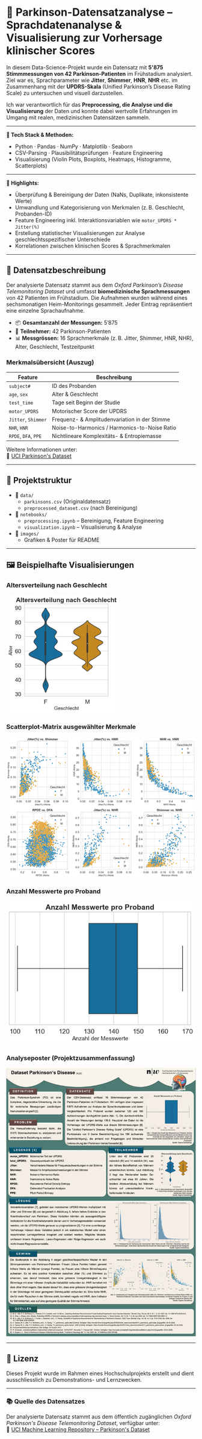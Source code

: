 # 🧠 Parkinson-Datensatzanalyse – Sprachdatenanalyse & Visualisierung zur Vorhersage klinischer Scores

In diesem Data-Science-Projekt wurde ein Datensatz mit **5'875 Stimmmessungen von 42 Parkinson-Patienten** im Frühstadium analysiert.  
Ziel war es, Sprachparameter wie **Jitter**, **Shimmer**, **HNR**, **NHR** etc. im Zusammenhang mit der **UPDRS-Skala** (Unified Parkinson’s Disease Rating Scale) zu untersuchen und visuell darzustellen.

Ich war verantwortlich für das **Preprocessing, die Analyse und die Visualisierung** der Daten und konnte dabei wertvolle Erfahrungen im Umgang mit realen, medizinischen Datensätzen sammeln.

---

**🔧 Tech Stack & Methoden:**  
- Python · Pandas · NumPy · Matplotlib · Seaborn  
- CSV-Parsing · Plausibilitätsprüfungen · Feature Engineering  
- Visualisierung (Violin Plots, Boxplots, Heatmaps, Histogramme, Scatterplots)

---

**📌 Highlights:**  
- Überprüfung & Bereinigung der Daten (NaNs, Duplikate, inkonsistente Werte)  
- Umwandlung und Kategorisierung von Merkmalen (z. B. Geschlecht, Probanden-ID)  
- Feature Engineering inkl. Interaktionsvariablen wie `motor_UPDRS * Jitter(%)`  
- Erstellung statistischer Visualisierungen zur Analyse geschlechtsspezifischer Unterschiede  
- Korrelationen zwischen klinischen Scores & Sprachmerkmalen 

---

## 🧪 Datensatzbeschreibung

Der analysierte Datensatz stammt aus dem *Oxford Parkinson’s Disease Telemonitoring Dataset* und umfasst **biomedizinische Sprachmessungen** von 42 Patienten im Frühstadium. Die Aufnahmen wurden während eines sechsmonatigen Heim-Monitorings gesammelt. Jeder Eintrag repräsentiert eine einzelne Sprachaufnahme.

- 📦 **Gesamtanzahl der Messungen:** 5’875  
- 👥 **Teilnehmer:** 42 Parkinson-Patienten  
- 📊 **Messgrössen:** 16 Sprachmerkmale (z. B. Jitter, Shimmer, HNR, NHR), Alter, Geschlecht, Testzeitpunkt

### Merkmalsübersicht (Auszug)

| Feature              | Beschreibung                                                 |
|----------------------|---------------------------------------------------------------|
| `subject#`           | ID des Probanden                                              |
| `age`, `sex`         | Alter & Geschlecht                                            |
| `test_time`          | Tage seit Beginn der Studie                                   |
| `motor_UPDRS`        | Motorischer Score der UPDRS                                   |
| `Jitter`, `Shimmer`  | Frequenz- & Amplitudenvariation in der Stimme                |
| `NHR`, `HNR`         | Noise-to-Harmonics / Harmonics-to-Noise Ratio                |
| `RPDE`, `DFA`, `PPE` | Nichtlineare Komplexitäts- & Entropiemasse                   |

Weitere Informationen unter:  
🔗 [UCI Parkinson's Dataset](https://archive.ics.uci.edu/dataset/189/parkinsons+telemonitoring)

---
## 📂 Projektstruktur

- 📁 `data/`
  - `parkinsons.csv` (Originaldatensatz)
  - `preprocessed_dataset.csv` (nach Bereinigung)
- 📁 `notebooks/`
  - `preprocessing.ipynb` – Bereinigung, Feature Engineering
  - `visualization.ipynb` – Visualisierung & Analyse
- 📁 `images/`
  - Grafiken & Poster für README

---
## 🖼️ Beispielhafte Visualisierungen

### Altersverteilung nach Geschlecht

<img src="images/Altersverteilung.png" alt="Altersverteilung" width="300"/>

### Scatterplot-Matrix ausgewählter Merkmale

<img src="images/Jitter.png" alt="Scatterplot Matrix"/>

### Anzahl Messwerte pro Proband

<img src="images/MesswerteProband.png" alt="Messwerte"/>

### Analyseposter (Projektzusammenfassung)

<img src="images/Main.JPG" alt="Poster" width="600"/>

---

## 📄 Lizenz

Dieses Projekt wurde im Rahmen eines Hochschulprojekts erstellt und dient ausschliesslich zu Demonstrations- und Lernzwecken.

---

### 📚 Quelle des Datensatzes

Der analysierte Datensatz stammt aus dem öffentlich zugänglichen *Oxford Parkinson's Disease Telemonitoring Dataset*, verfügbar unter:  
🔗 [UCI Machine Learning Repository – Parkinson's Dataset](https://archive.ics.uci.edu/dataset/189/parkinsons+telemonitoring)
